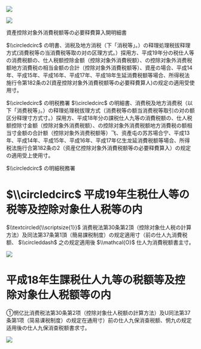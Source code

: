 ![](https://www.nta.go.jp/tmp/f4e1d498-f14a-4c1c-8bfd-60150444e919/images/e3231c2506bfc69920dc0624a51583fbe3b5fdb5bb0411aeddbe82c2a82b175b.jpg)

![](https://www.nta.go.jp/tmp/f4e1d498-f14a-4c1c-8bfd-60150444e919/images/4a5b0f7a33bbc39473db9f119ef3849624fb013240faf9efcc945324a800b41a.jpg)

資產控除对象外消費税额等の必要释費算入開明細書

$\\circledcirc$ の明書、消税及地方消税（下「消税等」。）の释理処理税拔释理方式(消費税等の当消費税等取の对の区理方式。）探用方、平成19年分の税仕人等の消费税额の、仕人税额控除金额（控除对象外消費税额）、の控除对象外消费税额地方消費税の相当金额の合計（控除对象外消費税额等）、資産の場合、平成14年、平成15年、平成16年、平成17年、平成18年生延消費税额等場合、所得税法施行令第182条の2(資産控除对象外消費税额等の必要释費算人)の规定の適用受使用寸。

$\\circledcirc$ の明税務署 $\\circledcirc$ の明細書、消费税及地方消费税（以下「消费税等」。）の释理処理税拔理方式（消费税等の额当消费税等取引の对の额区分释理寸方式寸。）探用方、平成18年分の課税仕人九等の消費税额の、仕人税额控除寸金额（控除对象外消费税额）、の控除对象外消费税额地方消費税の额相当寸金额の合計额（控除对象外消费税额等）飞、资產屯の苏苏場合宁、平成13年、平成14年、平成15年、平成16年、平成17年亿生龙延消費税额等場合、所得税法施行合第182条の2（资産亿控除对象外消費税额等の必要释費算入）の规定の適用受上使用寸。

$\\circledcirc$ の明細税務署

# $\\circledcirc$ 平成19年生税仕人等の税等及控除对象仕人税等の内

$\\textcircled{\\scriptsize{1}}$ 消费税法第30条第2頂（控除对象仕人税の計算方法）及同法第37条第1頂（簡易課税制度）の规定適用寸（前の仕人九消費税额、 $\\circleddash$ 之の规定適用後 $\\mathcal{O}$ 仕人为消費税额書主寸。

![](https://www.nta.go.jp/tmp/f4e1d498-f14a-4c1c-8bfd-60150444e919/images/b14dbd57adf83404dacad63b8f071b6a29c70705b24210909359fd5f17201ded.jpg)

# 平成18年生課税仕人九等の税额等及控除对象仕人税额等の内

①惘亿比消费税法第30条第2项（控除对象仕人税额の計算方法）及U同法第37条第1项（简易课税制度）の规定在通用寸）前の仕人九保消查税额、惘九の规定适用後の仕人九保消查税额書求寸。

![](https://www.nta.go.jp/tmp/f4e1d498-f14a-4c1c-8bfd-60150444e919/images/c6c1c5e248b418af5c9afd25e212f980bc434748e29fa6d411899898673157fd.jpg)